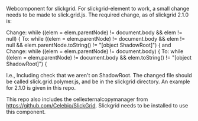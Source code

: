 Webcomponent for slickgrid. For slickgrid-element to work, a small change needs to be made to slick.grid.js. The required change, as of slickgrid 2.1.0 is:

Change:   while ((elem = elem.parentNode) != document.body && elem != null) {
To:       while ((elem = elem.parentNode) != document.body && elem != null && elem.parentNode.toString() != "[object ShadowRoot]") {
and
Change:   while ((elem = elem.parentNode) != document.body) {
To:       while ((elem = elem.parentNode) != document.body && elem.toString() != "[object ShadowRoot]") {

I.e., Including check that we aren't on ShadowRoot. The changed file should be called slick.grid.polymer.js, and be in the slickgrid directory. An example for 2.1.0 is given in this repo.

This repo also includes the cellexternalcopymanager from https://github.com/Celebio/SlickGrid. Slickgrid needs to be installed to use this component.
